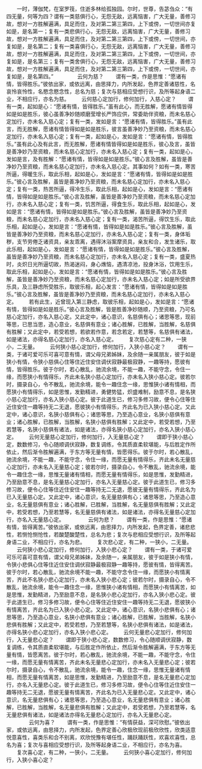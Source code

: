 <!-- { "loadSidebar": true } -->
　　一时，薄伽梵，在室罗筏，住逝多林给孤独园。尔时，世尊，告苾刍众：“有四无量，何等为四？谓有一类慈俱行心，无怨无敌，远离恼害，广大无量，善修习故，想对一方胜解遍满，具足而住，及对第二第三第四，上下或傍，一切世间亦复如是，是名第一；复有一类悲俱行心，无怨无敌，远离恼害，广大无量，善修习故，想对一方胜解遍满，具足而住，及对第二第三第四，上下或傍，一切世间，亦复如是，是名第二；复有一类喜俱行心，无怨无敌，远离恼害，广大无量，善修习故，想对一方胜解遍满，具足而住，及对第二第三第四，上下或傍，一切世间，亦复如是，是名第三；复有一类舍俱行心，无怨无敌，远离恼害，广大无量，善修习故，想对一方胜解遍满，具足而住，及对第二第三第四，上下或傍，一切世间，亦复如是，是名第四。”
　　
　　云何为慈？
　　谓有一类，作是思惟：“愿诸有情，皆得胜乐。”彼依出家，或依远离，由思择力，内所发起，色界定善诸慈性，名哀怜哀怜性，名愍念愍念性，总名为慈；复次与慈相应受想行识，及所等起身语二业，不相应行，亦名为慈。
　　云何慈心定加行，修何加行，入慈心定？
　　谓有一类，起如是心：“愿诸有情，皆得胜乐。”虽有此心，而无胜解，愿诸有情皆得如是如是胜乐，彼心虽善净妙随顺磨莹增长严饰应供，常委助伴资粮，而未名慈心定加行，亦未名入慈心定；复有一类，发如是言：“愿诸有情，皆得胜乐。”虽有此言，而无胜解，愿诸有情皆得如是如是胜乐，彼言虽善净妙乃至资粮，而未名慈心定加行，亦未名入慈心定；复有一类，起如是心，发如是言：“愿诸有情，皆得胜乐。”虽有此心及有此言，而无胜解，愿诸有情皆得如是如是胜乐，彼心及言，虽皆是善净妙乃至资粮，而未名慈心定加行，亦未名入慈心定；复有一类，起如是心，发如是言，及有胜解：“愿诸有情，皆得如是如是胜乐。”彼心言及胜解，虽皆是善净妙乃至资粮，而未名慈心定加行，亦未名入慈心定。其事如何？如有一类，寒苦所逼，得暖生乐，取此乐相，起如是心，发如是言：“愿诸有情，皆得如是如是胜乐。”彼心言及胜解，虽皆是善净妙乃至资粮，而未名慈心定加行，亦未名入慈心定；复有一类，热苦所逼，得冷生乐，取此乐相，起如是心，发如是言：“愿诸有情，皆得如是如是胜乐。”彼心言及胜解，虽皆是善净妙乃至资粮，而未名慈心定加行，亦未名入慈心定；复有一类，饥苦所逼，得食生乐，取此乐相，起如是心，发如是言：“愿诸有情，皆得如是如是胜乐。”彼心言及胜解，虽皆是善净妙乃至资粮，而未名慈心定加行，亦未名入慈心定；复有一类，渴苦所逼，得饮生乐，取此乐相，起如是心，发如是言：“愿诸有情，皆得如是如是胜乐。”彼心言及胜解，虽皆是善净妙乃至资粮，而未名慈心定加行，亦未名入慈心定；复有一类，身体垢秽，支节劳倦乏诸资具，亲友乖离，遇得沐浴案摩资具，亲友和合，发生诸乐，取此乐相，起如是心，发如是言：“愿诸有情，皆得如是如是胜乐。”彼心言及胜解，虽皆是善净妙乃至资粮，而未名慈心定加行，亦未名入慈心定；复有一类，盛夏热时，炎炽日光所逼切故，热渴迷闷，身心燋恼，遇清凉池，投身沐浴，饮用生乐，取此乐相，起如是心，发如是言：“愿诸有情，皆得如是如是胜乐。”彼心言及胜解，虽皆是善净妙乃至资粮，而未名慈心定加行，亦未名入慈心定；如是所受欲界乐具，及三静虑所受胜乐，取彼乐相，起心发言：“愿诸有情，皆得如是如是胜乐。”彼心言及胜解，虽皆是善净妙乃至资粮，而未名慈心定加行，亦未名入慈心定。
　　若有此生，近曾现入第三静虑，取彼乐相，起如是心，发如是言：“愿诸有情，皆得如是如是胜乐。”彼心言及胜解，皆是胜善净妙随顺，乃至资粮，乃可名慈心定加行，亦名入慈心定。又此定中，诸心意识，名慈俱有心；诸思等思，现前等思，已思当思，造心意业，名慈俱有意业；诸心胜解，已胜解，当胜解，名慈俱有胜解；又此定中，若受若想，若欲若作意，若念若定，若慧等，名慈俱有诸法，如是诸法，亦得名慈心定加行，亦名入慈心定。
　　复次慈心定有二种，一狭小，二无量。
　　云何狭小慈心定加行，修何加行，入狭小慈心定？
　　谓有一类，于诸可爱可乐可喜可意有情，谓父母兄弟姊妹，及余随一亲属朋友，彼于如是狭小有情，令狭小慈俱心住等住近住安住调伏寂静最极寂静，一趣等持，愿彼有情，皆得胜乐。彼于尔时，若心散乱，驰流余境，不能一趣，不能守念，令住一缘，而愿狭小有情得乐，齐此未名狭小慈心定加行，亦未名入狭小慈心定。彼若尔时，摄录自心，令不散乱，驰流余境，能令一趣住念一缘，思惟狭小诸有情相，而愿狭小有情得乐，如是思惟，发勤精进，勇健势猛，炽盛难制，励意不息，是名狭小慈心定加行，亦名入狭小慈心定。彼于此道生已，修习多修习故，便令心住等住近住安住一趣等持无二无退，愿彼狭小有情得乐，齐此名为已入狭小慈心定。又此定中，诸心意识，名狭小慈俱有心；诸思等思，乃至造心意业，名狭小慈俱有意业；诸心胜解，已胜解，当胜解，名狭小慈俱有胜解；又此定中，若受若想，乃至若慧等，名狭小慈俱有诸法，如是诸法，亦得名狭小慈心定加行，亦名入狭小慈心定。
　　云何无量慈心定加行，修何加行，入无量慈心定？
　　谓即于狭小慈心定，数数修习，令心随顺调伏寂静，数复调练，令其质直柔软堪能，与后胜定作所依止，然后渐令胜解遍满，于东方等无量有情，皆愿得乐。彼于尔时，若心散乱，驰流余境，不能一趣，不能守念，令住一缘，而愿无量有情得乐，齐此未名无量慈心定加行，亦未名入无量慈心定；彼若尔时，摄录自心，令不散乱，驰流余境，能令一趣住念一缘，思惟无量诸有情相，而愿无量有情得乐，如是思惟，发勤精进，乃至励意不息，是名无量慈心定加行，亦名入无量慈心定。彼于此道生已，修习多修习故，便令心住等住近住安住一趣等持无二无退，愿彼无量有情得乐，齐此名为已入无量慈心定。又此定中，诸心意识，名无量慈俱有心；诸思等思，乃至造心意业，名无量慈俱有意业；诸心胜解，已胜解，当胜解，名无量慈俱有胜解；又此定中，若受若想，乃至若慧等，名无量慈俱有诸法，如是诸法，亦得名无量慈心定加行，亦名入无量慈心定。
　　
　　云何为悲？
　　谓有一类，作是思惟：“愿诸有情，皆得离苦。”彼依出家，或依远离，由思择力，内所发起，色界定善，诸悲悲性，若恻怆恻怆性，若酸楚酸楚性，总名为悲；复次与悲相应受想行识，及所等起身语二业，不相应行，亦名为悲。
　　复次悲心定，有二种，一狭小，二无量。
　　云何狭小悲心定加行，修何加行，入狭小悲心定？
　　谓有一类，于诸可爱可乐可喜可意有情，谓父母兄弟姊妹，及余随一，亲属朋友，彼于如是狭小有情，令狭小悲俱心住等住近住安住调伏寂静最极寂静一趣等持，愿彼有情，皆得离苦。彼于尔时，若心散乱，驰流余境不能一趣，不能守念令住一缘，而愿狭小有情离苦，齐此不名狭小悲心定加行，亦未名入狭小悲心定；彼若尔时，摄录自心，令不散乱，驰流余境，能令一趣住念一缘，思惟狭小诸有情相，而愿狭小有情离苦，如是思惟，发勤精进，乃至励意不息，是名狭小悲心定加行，亦名入狭小悲心定。彼于此道生已，修习多修习故，便令心住等住近住安住一趣等持无二无退，愿彼狭小有情离苦，齐此名为已入狭小悲心定。又此定中，诸心意识，名狭小悲俱有心；诸思等思，乃至造心意业，名狭小悲俱有意业；诸心胜解，已胜解，当胜解，名狭小悲俱有胜解；又此定中，若受若想，乃至若慧等，名狭小悲俱有诸法，如是诸法，亦得名狭小悲心定加行，亦名入狭小悲心定。
　　云何无量悲心定加行，修何加行，入无量悲心定？
　　谓即于狭小悲心定，数数修习，令心随顺调伏寂静，数复调练，令其质直柔软堪能，与后胜定作所依止，然后渐令胜解遍满，于东方等无量有情，皆愿离苦。彼于尔时，若心散乱，驰流余境，不能一趣，不能守念，令住一缘，而愿无量有情离苦，齐此未名无量悲心定加行，亦未名入无量悲心定；彼若尔时，摄录自心，令不散乱，驰流余境，能令一趣，住念一缘，思惟无量诸有情相，而愿无量有情离苦，如是思惟，发勤精进，乃至励意不息，是名无量悲心定加行，亦名入无量悲心定。彼于此道生已，修习多修习故，便令心住等住近住安住一趣等持无二无退，愿彼无量有情离苦，齐此名为已入无量悲心定。又此定中，诸心意识，名无量悲俱有心；诸思等思，乃至造心意业，名无量悲俱有意业；诸心胜解，已胜解，当胜解，名无量悲俱有胜解；又此定中，若受若想，乃至若慧等，名无量悲俱有诸法，如是诸法亦得名无量悲心定加行，亦名入无量悲心定。
　　
　　云何为喜？
　　谓有一类，作是思惟：“有情获益，深可欣慰。”彼依出家，或依远离，由思择力，内所发起，色界定善心欣极欣现前极欣欣性，欣类适意悦意喜性，喜类乐和合不别离，欢欣悦豫有堪任性，踊跃踊跃性，欢喜欢喜性，总名为喜；复次与喜相应受想行识，及所等起身语二业，不相应行，亦名为喜。
　　复次喜心定，有二种，一狭小，二无量。
　　云何狭小喜心定加行，修何加行，入狭小喜心定？
